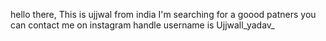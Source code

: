 hello there,
This is ujjwal from india
I'm searching for a goood patners 
you can contact me on instagram handle username is Ujjwall_yadav_
